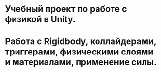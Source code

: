 # Учебный проект по работе с физикой в Unity.
# Работа с Rigidbody, коллайдерами, триггерами, физическими слоями и материалами, применение силы. 
